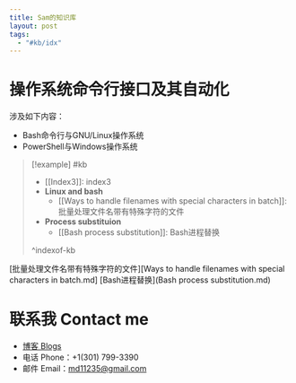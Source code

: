 ```yaml
---
title: Sam的知识库
layout: post
tags:
  - "#kb/idx"
---
```


# 操作系统命令行接口及其自动化

涉及如下内容：

* Bash命令行与GNU/Linux操作系统
* PowerShell与Windows操作系统

<!-- * 数据分析和可视化 Data analytics and visulization  -->
<!-- * 人工智能（机器学习、深度学习、统计分析）模型训练和应用 AI (machine learning, deep learning, statistical) model training and application -->
<!-- * Linux和Windows自动化 Automation of Linux and Windows  -->

> [!example] #kb
> - [[Index3]]: index3
> - **Linux and bash**
> 	- [[Ways to handle filenames with special characters in batch]]: 批量处理文件名带有特殊字符的文件
> - **Process substituion**
> 	- [[Bash process substitution]]: Bash进程替换
> 
> ^indexof-kb

<!-- [Contribution guidelines for this project](docs/CONTRIBUTING.md) -->
[批量处理文件名带有特殊字符的文件][Ways to handle filenames with special characters in batch.md]
[Bash进程替换](Bash process substitution.md)

# 联系我 Contact me
* [博客 Blogs](blog_index.html)
* 电话 Phone：+1(301) 799-3390
* 邮件 Email：md11235@gmail.com



